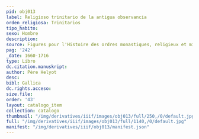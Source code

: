 ```yaml
---
pid: obj013
label: Religioso trinitario de la antigua observancia
orden_religiosa: Trinitarios
tipo_habito:
sexo: Hombre
description:
source: Figures pour l'Histoire des ordres monastiques, religieux et militaires
pag: '242'
_date: 1660-1716
type: Libro
dc.citation.manuskript:
author: Père Helyot
desc:
bibl: Gallica
dc.rights.acceso:
size.file:
order: '43'
layout: catalogo_item
collection: catalogo
thumbnail: "/img/derivatives/iiif/images/obj013/full/250,/0/default.jpg"
full: "/img/derivatives/iiif/images/obj013/full/1140,/0/default.jpg"
manifest: "/img/derivatives/iiif/obj013/manifest.json"
---
```


